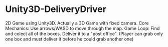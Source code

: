 # Unity3D-DeliveryDriver
2D Game using Unity3D. Actually a 3D Game with fixed camera.
Core Mechanics: Use arrows/WASD to move through the map.
Game Loop: Find and colect all of the boxes. Deliver it to a "post office". 
(Player can grab only one box and must deliver it before he could grab another one)  
